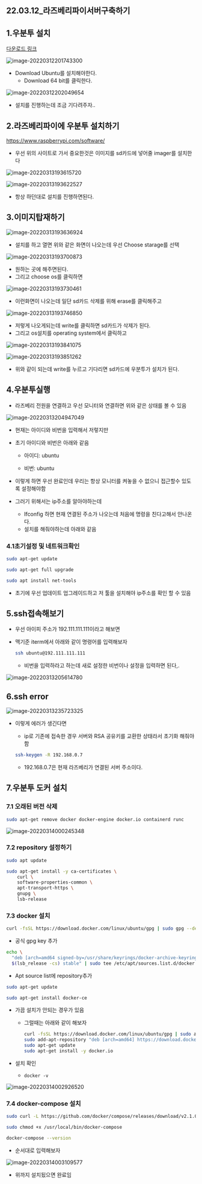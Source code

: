 ## 22.03.12_라즈베리파이서버구축하기

## 1.우분투 설치

[다운로드 링크](https://ubuntu.com/download/raspberry-pi)

![image-20220312201743300](22.03.12_라즈베리파이서버구축하기.assets/image-20220312201743300.png)

- Download Ubuntu를 설치해야한다.
  - Download 64 bit를 클릭한다.

![image-20220312202049654](22.03.12_라즈베리파이서버구축하기.assets/image-20220312202049654.png)

- 설치를 진행하는데 조금 기다려주자..

## 2.라즈베리파이에 우분투 설치하기

https://www.raspberrypi.com/software/

- 우선 위의 사이트로 가서 중요한것은 이미지를 sd카드에 넣어줄 imager를 설치한다

![image-20220313193615720](22.03.12_라즈베리파이서버구축하기.assets/image-20220313193615720.png)

![image-20220313193622527](22.03.12_라즈베리파이서버구축하기.assets/image-20220313193622527.png)

- 항상 하던대로 설치를 진행하면된다.

## 3.이미지탑재하기

![image-20220313193636924](22.03.12_라즈베리파이서버구축하기.assets/image-20220313193636924.png)

- 설치를 하고 열면 위와 같은 화면이 나오는데 우선 Choose starage를 선택

![image-20220313193700873](22.03.12_라즈베리파이서버구축하기.assets/image-20220313193700873.png)

- 원하는 곳에 해주면된다.
- 그리고 choose os를 클릭하면

![image-20220313193730461](22.03.12_라즈베리파이서버구축하기.assets/image-20220313193730461.png)

- 이런화면이 나오는데 일단 sd카드 삭제를 위해 erase를 클릭해주고

![image-20220313193746850](22.03.12_라즈베리파이서버구축하기.assets/image-20220313193746850.png)

- 저렇게 나오게되는데 write를 클릭하면 sd카드가 삭제가 된다.
- 그리고 os설치를 operating system에서 클릭하고 

![image-20220313193841075](22.03.12_라즈베리파이서버구축하기.assets/image-20220313193841075.png)

![image-20220313193851262](22.03.12_라즈베리파이서버구축하기.assets/image-20220313193851262.png)

- 위와 같이 되는데 write를 누르고 기다리면 sd카드에 우분투가 설치가 된다.

## 4.우분투실행

- 라즈베리 전원을 연결하고 우선 모니터와 연결하면 위와 같은 상태를 볼 수 있음

![image-20220313204947049](22.03.12_라즈베리파이서버구축하기.assets/image-20220313204947049.png)

- 현재는 아이디와 비번을 입력해서 저렇지만

- 초기 아이디와 비번은 아래와 같음

  - 아이디: ubuntu

  - 비번: ubuntu

- 이렇게 하면 우선 완료인데 우리는 항상 모니터를 켜놓을 수 없으니 접근할수 있도록 설정해야함

- 그러기 위해서는 ip주소를 알아야하는데

  - Ifconfig 하면 현재 연결된 주소가 나오는데 처음에 명령을 친다고해서 안나온다.
  - 설치를 해줘야하는데 아래와 같음

### 4.1초기설정 및 네트워크확인

```sh
sudo apt-get update

sudo apt-get full upgrade

sudo apt install net-tools
```

- 초기에 우선 업데이트 업그레이드하고 저 툴을 설치해야 ip주소를 확인 할 수 있음

## 5.ssh접속해보기

- 우선 아이피 주소가 192.111.111.111이라고 해보면

- 맥기준 iterm에서 아래와 같이 명령어를 입력해보자

  ```sh
  ssh ubuntu@192.111.111.111
  ```

  - 비번을 입력하라고 하는데 새로 설정한 비번이나 설정을 입력하면 된다,.



![image-20220313205614780](22.03.12_라즈베리파이서버구축하기.assets/image-20220313205614780.png)

## 6.ssh error

![image-20220313235723325](22.03.12_라즈베리파이서버구축하기.assets/image-20220313235723325.png)

- 이렇게 에러가 생긴다면 

  - ip로 기존에 접속한 경우 서버와 RSA 공유키를 교환한 상태라서 초기화 해줘야함

  ```sh
  ssh-keygen -R 192.168.0.7
  ```

  - 192.168.0.7은 현재 라즈베리가 연결된 서버 주소이다.

## 7.우분투 도커 설치

### 7.1 오래된 버전 삭제

```sh
sudo apt-get remove docker docker-engine docker.io containerd runc
```

![image-20220314000245348](22.03.12_라즈베리파이서버구축하기.assets/image-20220314000245348.png)

### 7.2 repository 설정하기

```sh
sudo apt update

sudo apt-get install -y ca-certificates \ 
    curl \
    software-properties-common \
    apt-transport-https \
    gnupg \
    lsb-release
```

### 7.3 docker 설치

```sh
curl -fsSL https://download.docker.com/linux/ubuntu/gpg | sudo gpg --dearmor -o /usr/share/keyrings/docker-archive-keyring.gpg
```

- 공식 gpg key 추가

```sh
echo \
  "deb [arch=amd64 signed-by=/usr/share/keyrings/docker-archive-keyring.gpg] https://download.docker.com/linux/ubuntu \
  $(lsb_release -cs) stable" | sudo tee /etc/apt/sources.list.d/docker.list > /dev/null
```

- Apt source list에 repository추가

```sh
sudo apt-get update

sudo apt-get install docker-ce
```

- 가끔 설치가 안되는 경우가 있음

  - 그럴때는 아래와 같이 해보자

    ```sh
    curl -fsSL https://download.docker.com/linux/ubuntu/gpg | sudo apt-key add -
    sudo add-apt-repository "deb [arch=amd64] https://download.docker.com/linux/ubuntu $(lsb_release -cs) stable"
    sudo apt-get update
    sudo apt-get install -y docker.io
    ```

- 설치 확인

  - `docker -v`

![image-20220314002926520](22.03.12_라즈베리파이서버구축하기.assets/image-20220314002926520.png)

### 7.4 docker-compose 설치

```sh
sudo curl -L https://github.com/docker/compose/releases/download/v2.1.0/docker-compose-`uname -s`-`uname -m` -o /usr/local/bin/docker-compose

sudo chmod +x /usr/local/bin/docker-compose

docker-compose --version
```

- 순서대로 입력해보자

![image-20220314003109577](22.03.12_라즈베리파이서버구축하기.assets/image-20220314003109577.png)

- 위까지 설치됬으면 완료임


